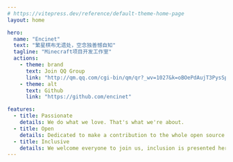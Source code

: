 ```yaml
---
# https://vitepress.dev/reference/default-theme-home-page
layout: home

hero:
  name: "Encinet"
  text: "繁星棋布无遗处，空念独善憾自知"
  tagline: "Minecraft项目开发工作室"
  actions:
    - theme: brand
      text: Join QQ Group
      link: "http://qm.qq.com/cgi-bin/qm/qr?_wv=1027&k=oBOePdAujT3PysSptPa12chxLaMXN1mv&authKey=S%2BApNAVhapMEUC359xxNxSMsHkaL53SoS6njdlAXdDYyTYmYg3IcbjEiICXUnb7v&noverify=0&group_code=682204087"
    - theme: alt
      text: Github
      link: "https://github.com/encinet"

features:
  - title: Passionate
    details: We do what we love. That's what we're about.
  - title: Open
    details: Dedicated to make a contribution to the whole open source world
  - title: Inclusive
    details: We welcome everyone to join us, inclusion is presented here
---
```


